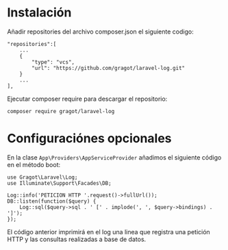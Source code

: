 # Instalación

Añadir repositories del archivo composer.json el siguiente codigo:

```
"repositories":[
    ...    
    {
        "type": "vcs",
        "url": "https://github.com/gragot/laravel-log.git"
    }
    ...
],
```

Ejecutar composer require para descargar el repositorio:

```
composer require gragot/laravel-log
```

# Configuraciónes opcionales

En la clase ` App\Providers\AppServiceProvider ` añadimos el siguiente código en el método boot:

```
use Gragot\Laravel\Log;
use Illuminate\Support\Facades\DB;
```

```
Log::info('PETICION HTTP '.request()->fullUrl());
DB::listen(function($query) {
    Log::sql($query->sql . ' [' . implode(', ', $query->bindings) . ']');
});
```

El código anterior imprimirá en el log una linea que registra una petición HTTP y las consultas realizadas a base de datos.